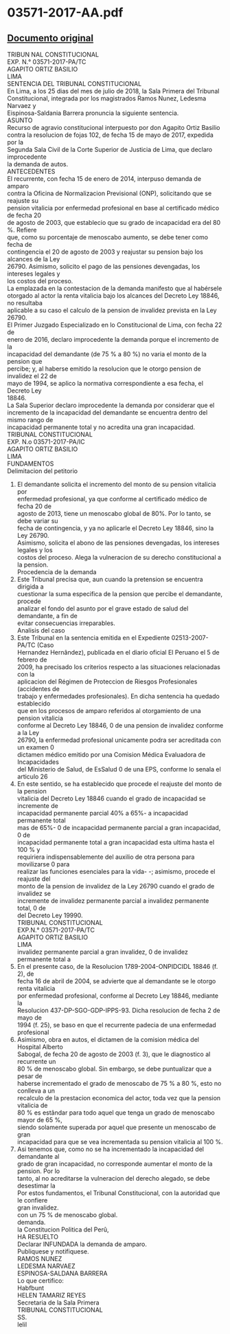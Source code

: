 
03571-2017-AA.pdf
=================
  
[Documento original](https://tc.gob.pe/jurisprudencia/2018/03571-2017-AA.pdf)  
---  
TRIBUN NAL CONSTITUCIONAL  
EXP. N.° 03571-2017-PA/TC  
AGAPITO ORTIZ BASILIO  
LIMA  
SENTENCIA DEL TRIBUNAL CONSTITUCIONAL  
En Lima, a los 25 dias del mes de julio de 2018, la Sala Primera del Tribunal  
Constitucional, integrada por los magistrados Ramos Nunez, Ledesma Narvaez y  
Eispinosa-Saldania Barrera pronuncia la siguiente sentencia.  
ASUNTO  
Recurso de agravio constitucional interpuesto por don Agapito Ortiz Basilio  
contra la resolucion de fojas 102, de fecha 15 de mayo de 2017, expedida por la  
Segunda Sala Civil de la Corte Superior de Justicia de Lima, que declaro improcedente  
la demanda de autos.  
ANTECEDENTES  
El recurrente, con fecha 15 de enero de 2014, interpuso demanda de amparo  
contra la Oficina de Normalizacion Previsional (ONP), solicitando que se reajuste su  
pension vitalicia por enfermedad profesional en base al certificado médico de fecha 20  
de agosto de 2003, que establecio que su grado de incapacidad era del 80 %. Refiere  
que, como su porcentaje de menoscabo aumento, se debe tener como fecha de  
contingencia el 20 de agosto de 2003 y reajustar su pension bajo los alcances de la Ley  
26790. Asimismo, solicito el pago de las pensiones devengadas, los intereses legales y  
los costos del proceso.  
La emplazada en la contestacion de la demanda manifesto que al habérsele  
otorgado al actor la renta vitalicia bajo los alcances del Decreto Ley 18846, no resultaba  
aplicable a su caso el calculo de la pension de invalidez prevista en la Ley 26790.  
El Primer Juzgado Especializado en lo Constitucional de Lima, con fecha 22 de  
enero de 2016, declaro improcedente la demanda porque el incremento de la  
incapacidad del demandante (de 75 % a 80 %) no varia el monto de la pension que  
percibe; y, al haberse emitido la resolucion que le otorgo pension de invalidez el 22 de  
mayo de 1994, se aplico la normativa correspondiente a esa fecha, el Decreto Ley  
18846.  
La Sala Superior declaro improcedente la demanda por considerar que el  
incremento de la incapacidad del demandante se encuentra dentro del mismo rango de  
incapacidad permanente total y no acredita una gran incapacidad.  
TRIBUNAL CONSTITUCIONAL  
EXP. N.o 03571-2017-PA/IC  
AGAPITO ORTIZ BASILIO  
LIMA  
FUNDAMENTOS  
Delimitacion del petitorio  
1. El demandante solicita el incremento del monto de su pension vitalicia por  
enfermedad profesional, ya que conforme al certificado médico de fecha 20 de  
agosto de 2013, tiene un menoscabo global de 80%. Por lo tanto, se debe variar su  
fecha de contingencia, y ya no aplicarle el Decreto Ley 18846, sino la Ley 26790.  
Asimismo, solicita el abono de las pensiones devengadas, los intereses legales y los  
costos del proceso. Alega la vulneracion de su derecho constitucional a la pension.  
Procedencia de la demanda  
2. Este Tribunal precisa que, aun cuando la pretension se encuentra dirigida a  
cuestionar la suma especifica de la pension que percibe el demandante, procede  
analizar el fondo del asunto por el grave estado de salud del demandante, a fin de  
evitar consecuencias irreparables.  
Analisis del caso  
3. Este Tribunal en la sentencia emitida en el Expediente 02513-2007-PA/TC (Caso  
Hernandez Hernândez), publicada en el diario oficial El Peruano el 5 de febrero de  
2009, ha precisado los criterios respecto a las situaciones relacionadas con la  
aplicacion del Régimen de Proteccion de Riesgos Profesionales (accidentes de  
trabajo y enfermedades profesionales). En dicha sentencia ha quedado establecido  
que en los procesos de amparo referidos al otorgamiento de una pension vitalicia  
conforme al Decreto Ley 18846, 0 de una pension de invalidez conforme a la Ley  
26790, la enfermedad profesional unicamente podra ser acreditada con un examen 0  
dictamen médico emitido por una Comision Médica Evaluadora de Incapacidades  
del Ministerio de Salud, de EsSalud 0 de una EPS, conforme lo senala el articulo 26  
4. En este sentido, se ha establecido que procede el reajuste del monto de la pension  
vitalicia del Decreto Ley 18846 cuando el grado de incapacidad se incremente de  
incapacidad permanente parcial 40% a 65%- a incapacidad permanente total  
mas de 65%- 0 de incapacidad permanente parcial a gran incapacidad, 0 de  
incapacidad permanente total a gran incapacidad esta ultima hasta el 100 % y  
requiriera indispensablemente del auxilio de otra persona para movilizarse 0 para  
realizar las funciones esenciales para la vida- -; asimismo, procede el reajuste del  
monto de la pension de invalidez de la Ley 26790 cuando el grado de invalidez se  
incremente de invalidez permanente parcial a invalidez permanente total, 0 de  
del Decreto Ley 19990.  
TRIBUNAL CONSTITUCIONAL  
EXP.N.° 03571-2017-PA/TC  
AGAPITO ORTIZ BASILIO  
LIMA  
invalidez permanente parcial a gran invalidez, 0 de invalidez permanente total a  
5. En el presente caso, de la Resolucion 1789-2004-ONPIDCIDL 18846 (f. 2), de  
fecha 16 de abril de 2004, se advierte que al demandante se le otorgo renta vitalicia  
por enfermedad profesional, conforme al Decreto Ley 18846, mediante la  
Resolucion 437-DP-SGO-GDP-IPPS-93. Dicha resolucion de fecha 2 de mayo de  
1994 (f. 25), se baso en que el recurrente padecia de una enfermedad profesional  
6. Asimismo, obra en autos, el dictamen de la comision médica del Hospital Alberto  
Sabogal, de fecha 20 de agosto de 2003 (f. 3), que le diagnostico al recurrente un  
80 % de menoscabo global. Sin embargo, se debe puntualizar que a pesar de  
haberse incrementado el grado de menoscabo de 75 % a 80 %, esto no conlleva a un  
recalculo de la prestacion economica del actor, toda vez que la pension vitalicia de  
80 % es estândar para todo aquel que tenga un grado de menoscabo mayor de 65 %,  
siendo solamente superada por aquel que presente un menoscabo de gran  
incapacidad para que se vea incrementada su pension vitalicia al 100 %.  
7. Asi tenemos que, como no se ha incrementado la incapacidad del demandante al  
grado de gran incapacidad, no corresponde aumentar el monto de la pension. Por lo  
tanto, al no acreditarse la vulneracion del derecho alegado, se debe desestimar la  
Por estos fundamentos, el Tribunal Constitucional, con la autoridad que le confiere  
gran invalidez.  
con un 75 % de menoscabo global.  
demanda.  
la Constitucion Politica del Perû,  
HA RESUELTO  
Declarar INFUNDADA la demanda de amparo.  
Publiquese y notifiquese.  
RAMOS NUNEZ  
LEDESMA NARVAEZ  
ESPINOSA-SALDANA BARRERA  
Lo que certifico:  
Habfbunt  
HELEN TAMARIZ REYES  
Secretaria de la Sala Primera  
TRIBUNAL CONSTITUCIONAL  
SS.  
lelil